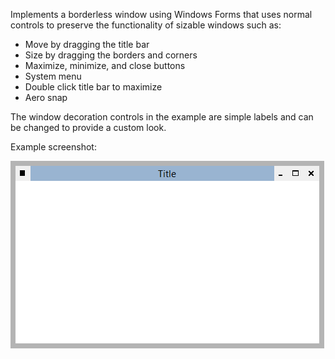 Implements a borderless window using Windows Forms that uses normal controls to preserve the functionality of sizable windows such as:

- Move by dragging the title bar
- Size by dragging the borders and corners
- Maximize, minimize, and close buttons
- System menu
- Double click title bar to maximize
- Aero snap

The window decoration controls in the example are simple labels and can be changed to provide a custom look.

Example screenshot:

![Example](screenshot.png "Example screenshot")
